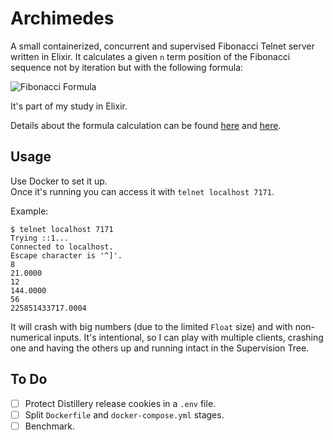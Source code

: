 # Archimedes

A small containerized, concurrent and supervised Fibonacci Telnet server written in Elixir. It calculates a given `n` term position of the Fibonacci sequence not by iteration but with the following formula:

![Fibonacci Formula](https://s30.postimg.org/ndks6gohd/fib_formula.jpg)

It's part of my study in Elixir.

Details about the formula calculation can be found [here](https://fschuindt.github.io/blog/2017/09/21/concurrent-calculation-of-fibonacci-in-elixir.html) and [here](https://en.wikipedia.org/wiki/Fibonacci_number).

## Usage

Use Docker to set it up.  
Once it's running you can access it with `telnet localhost 7171`.

Example:

```
$ telnet localhost 7171
Trying ::1...
Connected to localhost.
Escape character is '^]'.
8
21.0000
12
144.0000
56
225851433717.0004
```

It will crash with big numbers (due to the limited `Float` size) and with non-numerical inputs. It's intentional, so I can play with multiple clients, crashing one and having the others up and running intact in the Supervision Tree.

## To Do

- [ ] Protect Distillery release cookies in a `.env` file.
- [ ] Split `Dockerfile` and `docker-compose.yml` stages.
- [ ] Benchmark.
